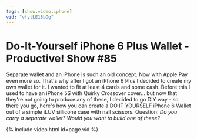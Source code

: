 ```yaml
---
tags: [show,video,iphone]
vid: "vfytLE18bOg"
---
```


# Do-It-Yourself iPhone 6 Plus Wallet - Productive! Show #85


Separate wallet and an iPhone is such an old concept. Now with Apple Pay even more so. That's why after I got an iPhone 6 Plus I decided to create my own wallet for it. I wanted to fit at least 4 cards and some cash. Before this I used to have an iPhone 5S with Quirky Crossover cover... but now that they're not going to produce any of these, I decided to go DIY way - so there you go, here's how you can create a DO IT YOURSELF iPhone 6 Wallet out of a simple iLUV sillicone case with nail scissors. Question: *Do you carry a separate wallet? Would you want to build one of these?*

<!--More-->

{% include video.html id=page.vid %}


[n]: https://michael.gratis/nozbe